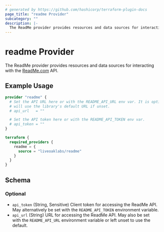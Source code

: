 ```yaml
---
# generated by https://github.com/hashicorp/terraform-plugin-docs
page_title: "readme Provider"
subcategory: ""
description: |-
  The ReadMe provider provides resources and data sources for interacting with the ReadMe.com https://docs.readme.com/main/reference/intro-to-the-readme-api API.
---
```


# readme Provider

The ReadMe provider provides resources and data sources for interacting with the [ReadMe.com](https://docs.readme.com/main/reference/intro-to-the-readme-api) API.

## Example Usage

```terraform
provider "readme" {
  # Set the API URL here or with the README_API_URL env var. It is optional and
  # will use the library's default URL if unset.
  # api_url   = ""

  # Set the API token here or with the README_API_TOKEN env var.
  # api_token = ""
}

terraform {
  required_providers {
    readme = {
      source = "liveoaklabs/readme"
    }
  }
}
```

<!-- schema generated by tfplugindocs -->
## Schema

### Optional

- `api_token` (String, Sensitive) Client token for accessing the ReadMe API. May alternatively be set with the `README_API_TOKEN` environment variable.
- `api_url` (String) URL for accessing the ReadMe API. May also be set with the `README_API_URL` environment variable or left unset to use the default.
